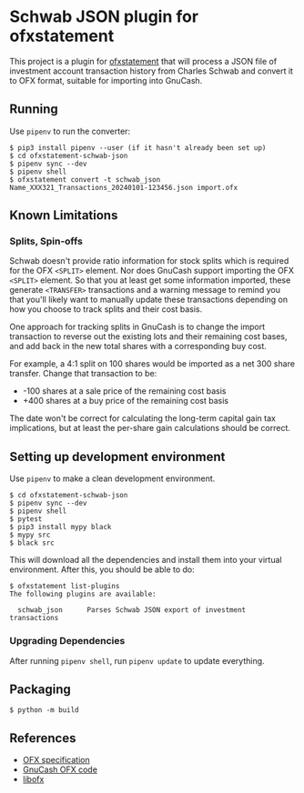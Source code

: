 # Schwab JSON plugin for ofxstatement

This project is a plugin for [ofxstatement](https://github.com/kedder/ofxstatement)
that will process a JSON file of investment account transaction history from Charles Schwab
and convert it to OFX format, suitable for importing into GnuCash.

## Running

Use `pipenv` to run the converter:

```
$ pip3 install pipenv --user (if it hasn't already been set up)
$ cd ofxstatement-schwab-json
$ pipenv sync --dev
$ pipenv shell
$ ofxstatement convert -t schwab_json Name_XXX321_Transactions_20240101-123456.json import.ofx
```

## Known Limitations

### Splits, Spin-offs

Schwab doesn't provide ratio information for stock splits which is required for
the OFX `<SPLIT>` element.
Nor does GnuCash support importing the OFX `<SPLIT>` element.
So that you at least get some information imported,
these generate `<TRANSFER>` transactions and a warning message to remind you
that you'll likely want to manually update these transactions depending on
how you choose to track splits and their cost basis.

One approach for tracking splits in GnuCash is to change the import transaction
to reverse out the existing lots and their remaining cost bases,
and add back in the new total shares with a corresponding buy cost.

For example, a 4:1 split on 100 shares would be imported as a net 300 share transfer.
Change that transaction to be:
* -100 shares at a sale price of the remaining cost basis
* +400 shares at a buy price of the remaining cost basis

The date won't be correct for calculating the long-term capital gain tax implications,
but at least the per-share gain calculations should be correct.

## Setting up development environment

Use `pipenv` to make a clean development environment.

```
$ cd ofxstatement-schwab-json
$ pipenv sync --dev
$ pipenv shell
$ pytest
$ pip3 install mypy black
$ mypy src
$ black src
```

This will download all the dependencies and install them into your virtual
environment. After this, you should be able to do:

```
$ ofxstatement list-plugins
The following plugins are available:

  schwab_json      Parses Schwab JSON export of investment transactions
```

### Upgrading Dependencies

After running `pipenv shell`, run `pipenv update` to update everything.

## Packaging

```
$ python -m build
```

## References

* [OFX specification](https://financialdataexchange.org/common/Uploaded%20files/OFX%20files/OFX%20Banking%20Specification%20v2.3.pdf)
* [GnuCash OFX code](https://github.com/Gnucash/gnucash/blob/stable/gnucash/import-export/ofx/gnc-ofx-import.cppx)
* [libofx](https://github.com/libofx/libofx)
